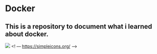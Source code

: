 # Docker

## This is a repository to document what i learned about docker.

<img src="https://img.shields.io/static/v1?label=Learn&message=Docker&color=7159c1&style=for-the-badge&logo=Docker"/> <! –– https://simpleicons.org/ ––>
